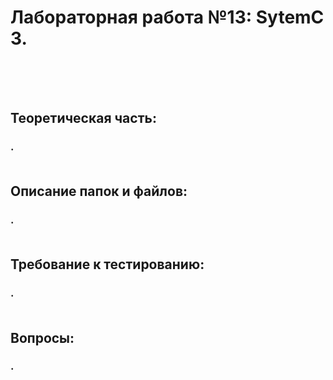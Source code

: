# Лабораторная работа №13: SytemC 3.<br><br><br>


## Теоретическая часть:<br>
### .<br><br>

## Описание папок и файлов:<br>
### .<br><br>

## Требование к тестированию:<br>
### .<br><br>

## Вопросы:<br>
### .<br><br><br>
